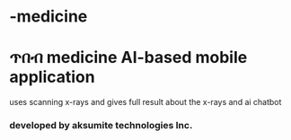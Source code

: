 # -medicine
# ጥበብ medicine AI-based mobile  application
uses scanning x-rays and gives full result about the x-rays and ai chatbot
### developed by aksumite technologies Inc.
